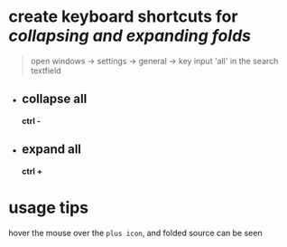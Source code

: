 # create keyboard shortcuts for *collapsing and expanding folds*
> open windows -> settings -> general -> key
> input 'all' in the search textfield
- ## collapse all
    **ctrl -**
- ## expand all
    **ctrl +**

# usage tips
hover the mouse over the `plus icon`, and folded source can be seen
